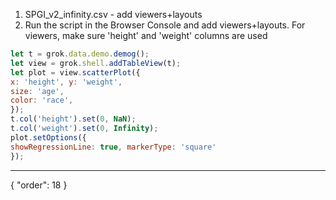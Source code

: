 1. SPGI_v2_infinity.csv - add viewers+layouts
2. Run the script in the Browser Console and add viewers+layouts. For viewers, make sure 'height' and 'weight' columns are used


```js
let t = grok.data.demo.demog();
let view = grok.shell.addTableView(t);
let plot = view.scatterPlot({
x: 'height', y: 'weight',
size: 'age',
color: 'race',
});
t.col('height').set(0, NaN); 
t.col('weight').set(0, Infinity);
plot.setOptions({
showRegressionLine: true, markerType: 'square'
});
```

---
{
  "order": 18
}

